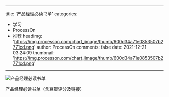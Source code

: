 
---
title: '产品经理必读书单'
categories: 
 - 学习
 - ProcessOn
 - 推荐
headimg: 'https://img.processon.com/chart_image/thumb/600d34a71e0853507b2771cd.png'
author: ProcessOn
comments: false
date: 2021-12-21 03:24:09
thumbnail: 'https://img.processon.com/chart_image/thumb/600d34a71e0853507b2771cd.png'
---

<div>   
<img class="thumb" alt="产品经理必读书单" src="https://img.processon.com/chart_image/thumb/600d34a71e0853507b2771cd.png" referrerpolicy="no-referrer">
<p>产品经理必读书单（含豆瓣评分及链接）</p>  
</div>
            